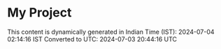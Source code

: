 # My Project

This content is dynamically generated in Indian Time (IST): 2024-07-04 02:14:16 IST
Converted to UTC: 2024-07-03 20:44:16 UTC
